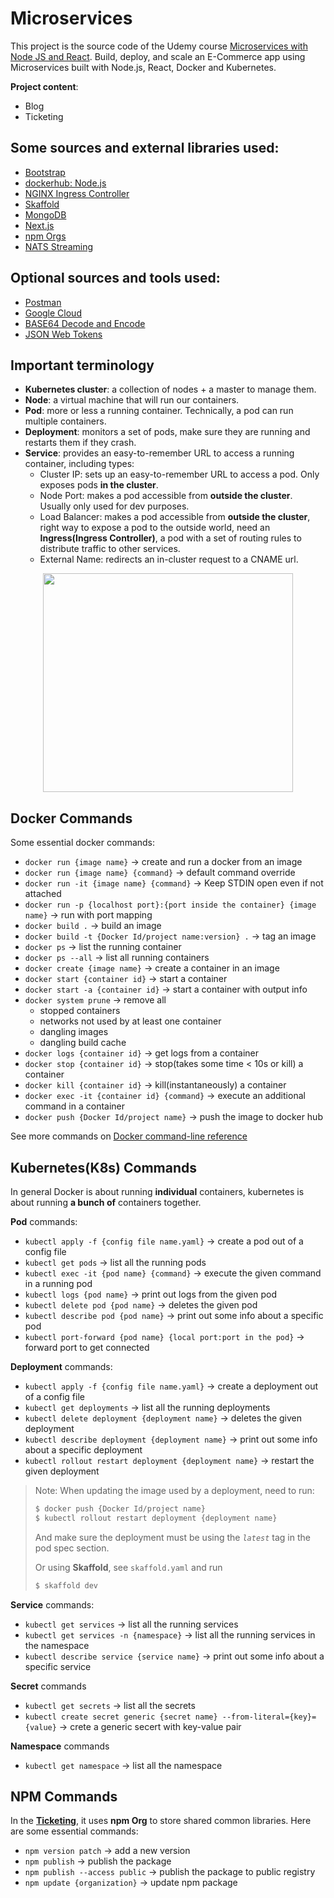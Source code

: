 # Microservices

This project is the source code of the Udemy course [Microservices with Node JS and React](https://www.udemy.com/course/microservices-with-node-js-and-react/).
Build, deploy, and scale an E-Commerce app using Microservices built with Node.js, React, Docker and Kubernetes.

**Project content**:

- Blog
- Ticketing

## Some sources and external libraries used:

- [Bootstrap](https://getbootstrap.com/)
- [dockerhub: Node.js](https://hub.docker.com/_/node)
- [NGINX Ingress Controller](https://kubernetes.github.io/ingress-nginx/)
- [Skaffold](https://skaffold.dev/)
- [MongoDB](https://www.mongodb.com)
- [Next.js](https://nextjs.org)
- [npm Orgs](https://docs.npmjs.com/orgs/)
- [NATS Streaming](https://docs.nats.io/nats-streaming-concepts/intro)

## Optional sources and tools used:

- [Postman](https://www.postman.com)
- [Google Cloud](https://cloud.google.com)
- [BASE64 Decode and Encode](https://www.base64decode.org/)
- [JSON Web Tokens](https://jwt.io/)

## Important terminology

- **Kubernetes cluster**: a collection of nodes + a master to manage them.
- **Node**: a virtual machine that will run our containers.
- **Pod**: more or less a running container. Technically, a pod can run multiple containers.
- **Deployment**: monitors a set of pods, make sure they are running and restarts them if they crash.
- **Service**: provides an easy-to-remember URL to access a running container, including types:
  - Cluster IP: sets up an easy-to-remember URL to access a pod. Only exposes pods **in the cluster**.
  - Node Port: makes a pod accessible from **outside the cluster**. Usually only used for dev purposes.
  - Load Balancer: makes a pod accessible from **outside the cluster**, right way to expose a pod to the outside world, need an **Ingress(Ingress Controller)**, a pod with a set of routing rules to distribute traffic to other services.
  - External Name: redirects an in-cluster request to a CNAME url.

<p align="center">
  <img src="https://github.com/victorchennn/Microservices/blob/master/diagram.png" width="400" height="350">
</p>

## Docker Commands

Some essential docker commands:

- `docker run {image name}` -> create and run a docker from an image
- `docker run {image name} {command}` -> default command override
- `docker run -it {image name} {command}` -> Keep STDIN open even if not attached
- `docker run -p {localhost port}:{port inside the container} {image name}` -> run with port mapping
- `docker build .` -> build an image
- `docker build -t {Docker Id/project name:version} .` -> tag an image
- `docker ps` -> list the running container
- `docker ps --all` -> list all running containers
- `docker create {image name}` -> create a container in an image
- `docker start {container id}` -> start a container
- `docker start -a {container id}` -> start a container with output info
- `docker system prune` -> remove all
  - stopped containers
  - networks not used by at least one container
  - dangling images
  - dangling build cache
- `docker logs {container id}` -> get logs from a container
- `docker stop {container id}` -> stop(takes some time < 10s or kill) a container
- `docker kill {container id}` -> kill(instantaneously) a container
- `docker exec -it {container id} {command}` -> execute an additional command in a container
- `docker push {Docker Id/project name}` -> push the image to docker hub

See more commands on [Docker command-line reference](https://docs.docker.com/engine/reference/commandline/docker/)

## Kubernetes(K8s) Commands

In general Docker is about running **individual** containers, kubernetes is about running **a bunch of** containers together.

**Pod** commands:

- `kubectl apply -f {config file name.yaml}` -> create a pod out of a config file
- `kubectl get pods` -> list all the running pods
- `kubectl exec -it {pod name} {command}` -> execute the given command in a running pod
- `kubectl logs {pod name}` -> print out logs from the given pod
- `kubectl delete pod {pod name}` -> deletes the given pod
- `kubectl describe pod {pod name}` -> print out some info about a specific pod
- `kubectl port-forward {pod name} {local port:port in the pod}` -> forward port to get connected

**Deployment** commands:

- `kubectl apply -f {config file name.yaml}` -> create a deployment out of a config file
- `kubectl get deployments` -> list all the running deployments
- `kubectl delete deployment {deployment name}` -> deletes the given deployment
- `kubectl describe deployment {deployment name}` -> print out some info about a specific deployment
- `kubectl rollout restart deployment {deployment name}` -> restart the given deployment

> Note: When updating the image used by a deployment, need to run:
>
> ```bash
> $ docker push {Docker Id/project name}
> $ kubectl rollout restart deployment {deployment name}
> ```
>
> And make sure the deployment must be using the _`latest`_ tag in the pod spec section.
>
> Or using **Skaffold**, see `skaffold.yaml` and run
>
> ```bash
> $ skaffold dev
> ```

**Service** commands:

- `kubectl get services` -> list all the running services
- `kubectl get services -n {namespace}` -> list all the running services in the namespace
- `kubectl describe service {service name}` -> print out some info about a specific service

**Secret** commands

- `kubectl get secrets` -> list all the secrets
- `kubectl create secret generic {secret name} --from-literal={key}={value}` -> crete a generic secert with key-value pair

**Namespace** commands

- `kubectl get namespace` -> list all the namespace

## NPM Commands

In the [**Ticketing**](https://github.com/victorchennn/Microservices/tree/master/ticketing), it uses **npm Org** to store shared common libraries. Here are some essential commands:

- `npm version patch` -> add a new version
- `npm publish` -> publish the package
- `npm publish --access public` -> publish the package to public registry
- `npm update {organization}` -> update npm package
